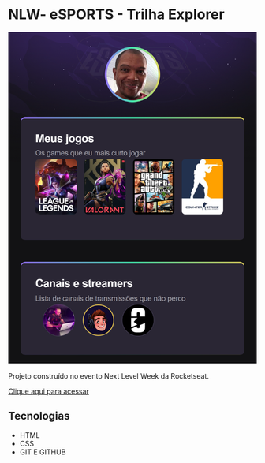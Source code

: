 # NLW- eSPORTS - Trilha Explorer
![preview](/.github/preview.png)

Projeto construído no evento Next Level Week da Rocketseat.

[Clique aqui para acessar](https://adilsonof.github.io/nlw-esports-explorer/)

## Tecnologias 

- HTML
- CSS
- GIT E GITHUB
